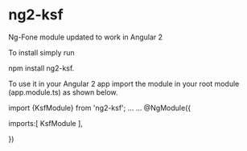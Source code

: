 # ng2-ksf
Ng-Fone module updated to work in Angular 2

To install simply run

npm install ng2-ksf.

To use it in your Angular 2 app import the module in your root module (app.module.ts) as shown below.

import {KsfModule} from 'ng2-ksf';
...
...
@NgModule({

imports:[
    KsfModule
],

})